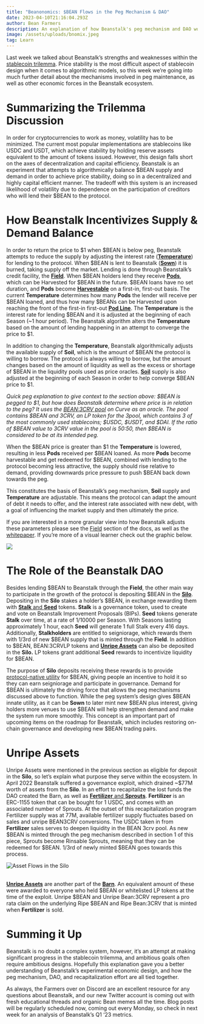 ```yaml
---
title: "Beanonomics: $BEAN Flows in the Peg Mechanism & DAO"
date: 2023-04-10T21:16:04.293Z
author: Bean Farmers
description: An explanation of how Beanstalk's peg mechanism and DAO work
image: /assets/uploads/bnomix.jpeg
tag: Learn
---
```

Last week we talked about Beanstalk’s strengths and weaknesses within the [stablecoin trilemma](https://bean.money/blog/how-beanstalk-tackles-the-stablecoin-trilemma). Price stability is the most difficult aspect of stablecoin design when it comes to algorithmic models, so this week we’re going into much further detail about the mechanisms involved in peg maintenance, as well as other economic forces in the Beanstalk ecosystem. 

# Summarizing the Trilemma Discussion

In order for cryptocurrencies to work as money, volatility has to be minimized. The current most popular implementations are stablecoins like USDC and USDT, which achieve stability by holding reserve assets equivalent to the amount of tokens issued. However, this design falls short on the axes of decentralization and capital efficiency. Beanstalk is an experiment that attempts to algorithmically balance $BEAN supply and demand in order to achieve price stability, doing so in a decentralized and highly capital efficient manner. The tradeoff with this system is an increased likelihood of volatility due to dependence on the participation of creditors who will lend their $BEAN to the protocol. 

# How Beanstalk Incentivizes Supply & Demand Balance

In order to return the price to $1 when $BEAN is below peg, Beanstalk attempts to reduce the supply by adjusting the interest rate (**[Temperature](https://docs.bean.money/almanac/peg-maintenance/temperature)**) for lending to the protocol. When $BEAN is lent to Beanstalk (**[Sown](https://docs.bean.money/almanac/guides/field/sow)**) it is burned, taking supply off the market. Lending is done through Beanstalk’s credit facility, the **[Field](https://docs.bean.money/almanac/farm/field)**. When $BEAN holders lend they receive **[Pods](https://docs.bean.money/almanac/farm/field#pods)**, which can be Harvested for $BEAN in the future. $BEAN loans have no set duration, and **Pods** become **[Harvestable](https://docs.bean.money/almanac/guides/field/harvest)** on a first-in, first-out basis. The current **Temperature** determines how many **Pods** the lender will receive per $BEAN loaned, and thus how many $BEANs can be Harvested upon reaching the front of the first-in first-out **[Pod Line](https://docs.bean.money/almanac/protocol/glossary#fifo)**. The **Temperature** is the interest rate for lending $BEAN and it is adjusted at the beginning of each Season (~1 hour period). The Beanstalk algorithm alters the **Temperature** based on the amount of lending happening in an attempt to converge the price to $1. 

In addition to changing the **Temperature**, Beanstalk algorithmically adjusts the available supply of **Soil**, which is the amount of $BEAN the protocol is willing to borrow. The protocol is always willing to borrow, but the amount changes based on the amount of liquidity as well as the excess or shortage of $BEAN in the liquidity pools used as price oracles. **[Soil](https://docs.bean.money/almanac/farm/field#soil)** supply is also adjusted at the beginning of each Season in order to help converge $BEAN price to $1.

*Quick peg explanation to give context to the section above: $BEAN is pegged to $1, but how does Beanstalk determine where price is in relation to the peg? It uses the [BEAN:3CRV pool](https://curve.fi/#/ethereum/pools/factory-v2-152/deposit/) on Curve as an oracle. The pool contains $BEAN and 3CRV, an LP token for the 3pool, which contains 3 of the most commonly used stablecoins; $USDC, $USDT, and $DAI. If the ratio of $BEAN value to 3CRV value in the pool is 50:50, then $BEAN is considered to be at its intended peg.*

When the $BEAN price is greater than $1 the **Temperature** is lowered, resulting in less **Pods** received per $BEAN loaned. As more **Pods** become harvestable and get redeemed for $BEAN, combined with lending to the protocol becoming less attractive, the supply should rise relative to demand, providing downwards price pressure to push $BEAN back down towards the peg. 

This constitutes the basis of Beanstalk’s peg mechanism, **Soil** supply and **Temperature** are adjustable. This means the protocol can adapt the amount of debt it needs to offer, and the interest rate associated with new debt, with a goal of influencing the market supply and then ultimately the price.

If you are interested in a more granular view into how Beanstalk adjusts these parameters please see the [Field](https://docs.bean.money/almanac/farm/field) section of the docs, as well as the [whitepaper](https://bean.money/beanstalk.pdf). If you’re more of a visual learner check out the graphic below. 

![](/assets/uploads/bean-peg-mechanics.jpeg)

# The Role of the Beanstalk DAO

Besides lending $BEAN to Beanstalk through the **Field**, the other main way to participate in the growth of the protocol is depositing $BEAN in the **[Silo](https://docs.bean.money/almanac/introduction/how-beanstalk-works)**. Depositing in the **Silo** stakes a holder’s $BEAN, in exchange rewarding them with [**Stalk** and **Seed**](https://docs.bean.money/almanac/farm/silo) tokens. **Stalk** is a governance token, used to create and vote on Beanstalk Improvement Proposals (BIPs). **Seed** tokens generate **Stalk** over time, at a rate of 1/10000 per Season. With Seasons lasting approximately 1 hour, each **Seed** will generate 1 full Stalk every 416 days. Additionally, **Stalkholders** are entitled to seigniorage, which rewards them with 1/3rd of new $BEAN supply that is minted through the **Field**. In addition to $BEAN, BEAN:3CRVLP tokens and **[Unripe Assets](https://docs.bean.money/almanac/farm/barn#unripe-assets)** can also be deposited in the **Silo.** LP tokens grant additional **Seed** rewards to incentivize liquidity for $BEAN.

The purpose of **Silo** deposits receiving these rewards is to provide [protocol-native utility](https://bean.money/blog/bank-runs-airplanes-and-beanstalk) for $BEAN, giving people an incentive to hold it so they can earn seigniorage and participate in governance. Demand for $BEAN is ultimately the driving force that allows the peg mechanisms discussed above to function. While the peg system’s design gives $BEAN innate utility, as it can be **Sown** to later mint new $BEAN plus interest, giving holders more venues to use $BEAN will help strengthen demand and make the system run more smoothly. This concept is an important part of upcoming items on the roadmap for Beanstalk, which includes restoring on-chain governance and developing new $BEAN trading pairs.

# Unripe Assets

Unripe Assets were mentioned in the previous section as eligible for deposit in the **Silo**, so let’s explain what purpose they serve within the ecosystem. In April 2022 Beanstalk suffered a governance exploit, which drained ~$77M worth of assets from the **Silo**. In an effort to recapitalize the lost funds the DAO created the Barn, as well as [**Fertilizer** and **Sprouts**](https://docs.bean.money/almanac/farm/barn). **Fertilizer** is an ERC-1155 token that can be bought for 1 USDC, and comes with an associated number of Sprouts. At the outset of this recapitalization program Fertilizer supply was at 77M, available fertilizer supply fluctuates based on sales and unripe BEAN3CRV conversions. The USDC taken in from  **Fertilizer** sales serves to deepen liquidity in the BEAN 3crv pool. As new $BEAN is minted through the peg mechanism described in section 1 of this piece, Sprouts become Rinsable Sprouts, meaning that they can be redeemed for $BEAN. 1/3rd of newly minted $BEAN goes towards this process. 

![](/assets/uploads/beansiloo.jpeg "Asset Flows in the Silo")

\
**[Unripe Assets](https://docs.bean.money/almanac/farm/barn#unripe-assets)** are another part of the **[Barn](https://docs.bean.money/almanac/farm/barn)**. An equivalent amount of these were awarded to everyone who held $BEAN or whitelisted LP tokens at the time of the exploit. Unripe $BEAN and Unripe Bean:3CRV represent a pro rata claim on the underlying Ripe $BEAN and Ripe Bean:3CRV that is minted when **Fertilizer** is sold.

# Summing it Up

Beanstalk is no doubt a complex system, however, it’s an attempt at making significant progress in the stablecoin trilemma, and ambitious goals often require ambitious designs. Hopefully this explanation gave you a better understanding of Beanstalk’s experimental economic design, and how the peg mechanism, DAO, and recapitalization effort are all tied together. 

As always, the Farmers over on Discord are an excellent resource for any questions about Beanstalk, and our new Twitter account is coming out with fresh educational threads and organic Bean memes all the time. Blog posts will be regularly scheduled now, coming out every Monday, so check in next week for an analysis of Beanstalk’s Q1 ‘23 metrics.